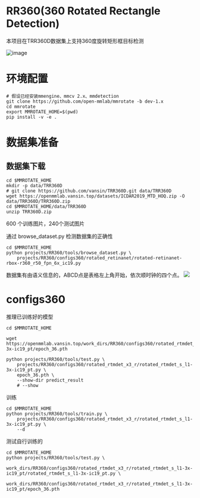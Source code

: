 # RR360(360 Rotated Rectangle Detection)

本项目在TRR360D数据集上支持360度旋转矩形框目标检测

![image](https://user-images.githubusercontent.com/25839884/221288868-1bb8c3e5-818c-4228-b2dc-8dcfd33e7025.png)

# 环境配置

```shell
# 假设已经安装mmengine、mmcv 2.x、mmdetection
git clone https://github.com/open-mmlab/mmrotate -b dev-1.x
cd mmrotate
export MMROTATE_HOME=$(pwd)
pip install -v -e .
```

# 数据集准备

## 数据集下载

```shell
cd $MMROTATE_HOME
mkdir -p data/TRR360D
# git clone https://github.com/vansin/TRR360D.git data/TRR360D
wget https://openmmlab.vansin.top/datasets/ICDAR2019_MTD_HOQ.zip -O data/TRR360D/TRR360D.zip
cd $MMROTATE_HOME/data/TRR360D
unzip TRR360D.zip
```

600 个训练图片，240个测试图片

通过 browse_dataset.py 检测数据集的正确性

```shell
cd $MMROTATE_HOME
python projects/RR360/tools/browse_dataset.py \
    projects/RR360/configs360/rotated_retinanet/rotated-retinanet-rbox-r360_r50_fpn_6x_ic19.py
```

数据集有由语义信息的，ABCD点是表格左上角开始，依次顺时钟的四个点。
![](https://cdn.vansin.top//picgo/3e4a042cd4b4725c4ae05aa7471467e.png)

# configs360

推理已训练好的模型

```shell
cd $MMROTATE_HOME

wget https://openmmlab.vansin.top/work_dirs/RR360/configs360/rotated_rtmdet_x3_r/rotated_rtmdet_s_l1-3x-ic19_pt/epoch_36.pth

python projects/RR360/tools/test.py \
    projects/RR360/configs360/rotated_rtmdet_x3_r/rotated_rtmdet_s_l1-3x-ic19_pt.py \
    epoch_36.pth \
    --show-dir predict_result
    # --show

```

训练

```shell
cd $MMROTATE_HOME
python projects/RR360/tools/train.py \
    projects/RR360/configs360/rotated_rtmdet_x3_r/rotated_rtmdet_s_l1-3x-ic19_pt.py \
    --d
```

测试自行训练的

```shell
cd $MMROTATE_HOME
python projects/RR360/tools/test.py \
    work_dirs/RR360/configs360/rotated_rtmdet_x3_r/rotated_rtmdet_s_l1-3x-ic19_pt/rotated_rtmdet_s_l1-3x-ic19_pt.py \
    work_dirs/RR360/configs360/rotated_rtmdet_x3_r/rotated_rtmdet_s_l1-3x-ic19_pt/epoch_36.pth
```
